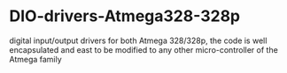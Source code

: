 # DIO-drivers-Atmega328-328p
digital input/output drivers for both Atmega 328/328p, the code is well encapsulated and east to be modified to any other micro-controller of the Atmega family
